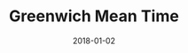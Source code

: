 ---
layout: site
title: "Greenwich Mean Time"
date: 2018-01-02
categories: [community]
version: 1.6.6
major: 1
minor: 6
patch: 6
slug: greenwich-mean-time
link: https://greenwichmeantime.com/
permalink: /sites/:slug
---